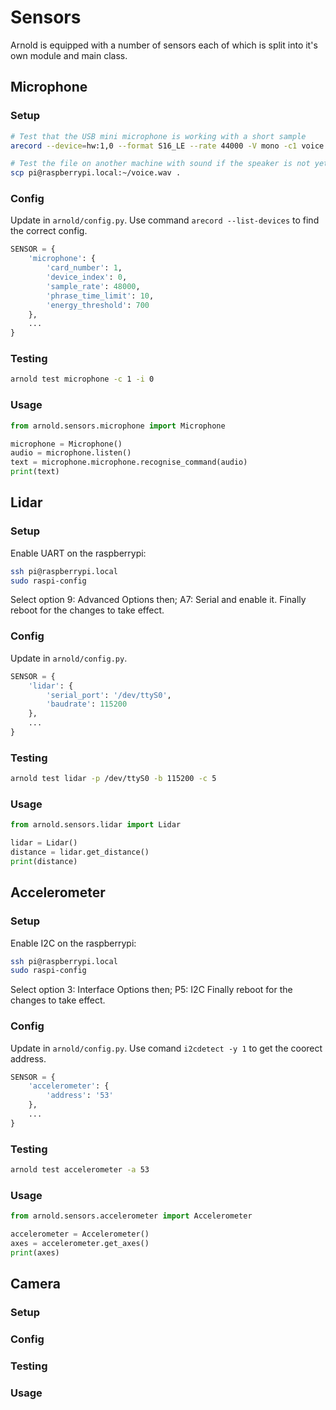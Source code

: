 # Sensors

Arnold is equipped with a number of sensors each of which is split into it's own module and main class.

## Microphone

### Setup

```bash
# Test that the USB mini microphone is working with a short sample
arecord --device=hw:1,0 --format S16_LE --rate 44000 -V mono -c1 voice.wav

# Test the file on another machine with sound if the speaker is not yet hooked up
scp pi@raspberrypi.local:~/voice.wav .
```

### Config

Update in `arnold/config.py`. Use command `arecord --list-devices` to find the correct config.

```python
SENSOR = {
    'microphone': {
        'card_number': 1,
        'device_index': 0,
        'sample_rate': 48000,
        'phrase_time_limit': 10,
        'energy_threshold': 700
    },
    ...
}
```

### Testing

```bash
arnold test microphone -c 1 -i 0
```

### Usage

```python
from arnold.sensors.microphone import Microphone

microphone = Microphone()
audio = microphone.listen()
text = microphone.microphone.recognise_command(audio)
print(text)
```

## Lidar

### Setup

Enable UART on the raspberrypi:

```bash
ssh pi@raspberrypi.local
sudo raspi-config
```

Select option 9: Advanced Options then;
A7: Serial and enable it.
Finally reboot for the changes to take effect.

### Config

Update in `arnold/config.py`.

```python
SENSOR = {
    'lidar': {
        'serial_port': '/dev/ttyS0',
        'baudrate': 115200
    },
    ...
}
```

### Testing

```bash
arnold test lidar -p /dev/ttyS0 -b 115200 -c 5
```

### Usage

```python
from arnold.sensors.lidar import Lidar

lidar = Lidar()
distance = lidar.get_distance()
print(distance)
```

## Accelerometer

### Setup

Enable I2C on the raspberrypi:

```bash
ssh pi@raspberrypi.local
sudo raspi-config
```

Select option 3: Interface Options then;
P5: I2C
Finally reboot for the changes to take effect.

### Config

Update in `arnold/config.py`. Use comand `i2cdetect -y 1` to get the coorect address.

```python
SENSOR = {
    'accelerometer': {
        'address': '53'
    },
    ...
}
```

### Testing

```bash
arnold test accelerometer -a 53
```

### Usage

```python
from arnold.sensors.accelerometer import Accelerometer

accelerometer = Accelerometer()
axes = accelerometer.get_axes()
print(axes)
```

## Camera

### Setup

### Config

### Testing

### Usage
